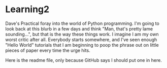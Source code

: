 # Learning2

Dave's Practical foray into the world of Python programming.  I'm going to look back at this blurb in a few days and think "Man, that's pretty lame sounding...", but that is the way these things work.  I imagine I am my own worst critic after all.  Everybody starts somewhere, and I've seen enough "Hello World" tutorials that I am beginning to poop the phrase out on little pieces of paper every time the urge hits.

Here is the readme file, only because GitHub says I should put one in here.

